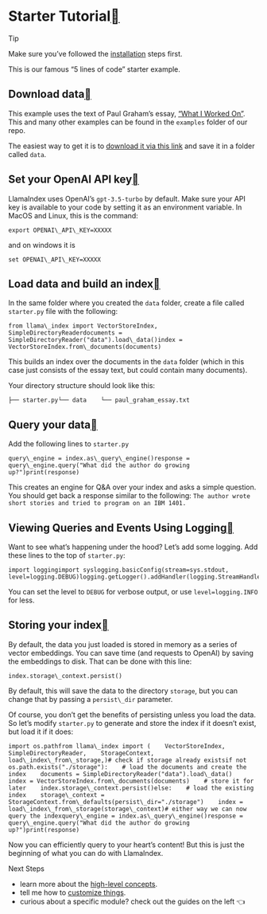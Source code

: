 Starter Tutorial[](#starter-tutorial "Permalink to this heading")
==================================================================

Tip

Make sure you’ve followed the [installation](installation.html) steps first.

This is our famous “5 lines of code” starter example.

Download data[](#download-data "Permalink to this heading")
------------------------------------------------------------

This example uses the text of Paul Graham’s essay, [“What I Worked On”](http://paulgraham.com/worked.html). This and many other examples can be found in the `examples` folder of our repo.

The easiest way to get it is to [download it via this link](https://raw.githubusercontent.com/run-llama/llama_index/main/examples/paul_graham_essay/data/paul_graham_essay.txt) and save it in a folder called `data`.

Set your OpenAI API key[](#set-your-openai-api-key "Permalink to this heading")
--------------------------------------------------------------------------------

LlamaIndex uses OpenAI’s `gpt-3.5-turbo` by default. Make sure your API key is available to your code by setting it as an environment variable. In MacOS and Linux, this is the command:


```
export OPENAI\_API\_KEY=XXXXX
```
and on windows it is


```
set OPENAI\_API\_KEY=XXXXX
```
Load data and build an index[](#load-data-and-build-an-index "Permalink to this heading")
------------------------------------------------------------------------------------------

In the same folder where you created the `data` folder, create a file called `starter.py` file with the following:


```
from llama\_index import VectorStoreIndex, SimpleDirectoryReaderdocuments = SimpleDirectoryReader("data").load\_data()index = VectorStoreIndex.from\_documents(documents)
```
This builds an index over the documents in the `data` folder (which in this case just consists of the essay text, but could contain many documents).

Your directory structure should look like this:


```
├── starter.py└── data    └── paul_graham_essay.txt
```
Query your data[](#query-your-data "Permalink to this heading")
----------------------------------------------------------------

Add the following lines to `starter.py`


```
query\_engine = index.as\_query\_engine()response = query\_engine.query("What did the author do growing up?")print(response)
```
This creates an engine for Q&A over your index and asks a simple question. You should get back a response similar to the following: `The author wrote short stories and tried to program on an IBM 1401.`

Viewing Queries and Events Using Logging[](#viewing-queries-and-events-using-logging "Permalink to this heading")
------------------------------------------------------------------------------------------------------------------

Want to see what’s happening under the hood? Let’s add some logging. Add these lines to the top of `starter.py`:


```
import loggingimport syslogging.basicConfig(stream=sys.stdout, level=logging.DEBUG)logging.getLogger().addHandler(logging.StreamHandler(stream=sys.stdout))
```
You can set the level to `DEBUG` for verbose output, or use `level=logging.INFO` for less.

Storing your index[](#storing-your-index "Permalink to this heading")
----------------------------------------------------------------------

By default, the data you just loaded is stored in memory as a series of vector embeddings. You can save time (and requests to OpenAI) by saving the embeddings to disk. That can be done with this line:


```
index.storage\_context.persist()
```
By default, this will save the data to the directory `storage`, but you can change that by passing a `persist\_dir` parameter.

Of course, you don’t get the benefits of persisting unless you load the data. So let’s modify `starter.py` to generate and store the index if it doesn’t exist, but load it if it does:


```
import os.pathfrom llama\_index import (    VectorStoreIndex,    SimpleDirectoryReader,    StorageContext,    load\_index\_from\_storage,)# check if storage already existsif not os.path.exists("./storage"):    # load the documents and create the index    documents = SimpleDirectoryReader("data").load\_data()    index = VectorStoreIndex.from\_documents(documents)    # store it for later    index.storage\_context.persist()else:    # load the existing index    storage\_context = StorageContext.from\_defaults(persist\_dir="./storage")    index = load\_index\_from\_storage(storage\_context)# either way we can now query the indexquery\_engine = index.as\_query\_engine()response = query\_engine.query("What did the author do growing up?")print(response)
```
Now you can efficiently query to your heart’s content! But this is just the beginning of what you can do with LlamaIndex.

Next Steps

* learn more about the [high-level concepts](concepts.html).
* tell me how to [customize things](customization.html).
* curious about a specific module? check out the guides on the left 👈
